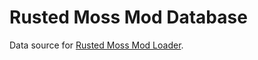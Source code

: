 # Rusted Moss Mod Database

Data source for [Rusted Moss Mod Loader](https://github.com/Harlem512/rm-mod-manager).
